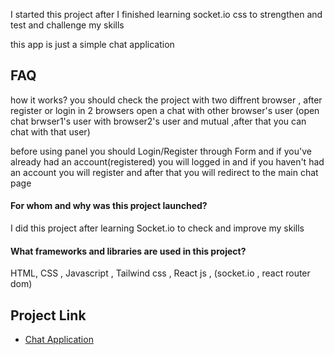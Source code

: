 I started this project after I finished learning socket.io css to strengthen and test and challenge my skills

this app is just a simple chat application

## FAQ

how it works?
you should check the project with two diffrent browser , after register or login in 2 browsers open a chat with other browser's user (open chat brwser1's user with browser2's user and mutual ,after that you can chat with that user)


before using panel you should Login/Register through Form and if you've already had an account(registered) you will logged in and if you haven't had an account you will register and after that you will redirect to the main chat page  

#### For whom and why was this project launched?
I did this project after learning Socket.io to check and improve my skills

#### What frameworks and libraries are used in this project?
HTML, CSS , Javascript , Tailwind css , React js ,
(socket.io , react router dom)

## Project Link
 - [Chat Application](https://tel-chat-app.liara.run/)

